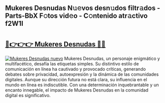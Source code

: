 ## Mukeres Desnudas N𝚞𝚎vos desn𝚞dos filtr𝚊dos - Parts-BbX F𝚘tos vid𝚎o - C𝚘ntenido atr𝚊ctivo f2W1l

# <h2><a href="http://mbdpuw.tromn.icu/?c=Mukeres+Desnudas">🔗👉👉👉 Mukeres Desnudas 🔗🔗</a></h2>

[![Mukeres Desnudas nuevo](https://i.imgur.com/pEAQMta.gif)](http://mbdpuw.tromn.icu/?c=Mukeres+Desnudas)
Mukeres Desnudas, un personaje enigmático y multifacético, desafía las etiquetas simples. Su distintivo estilo de comunicación en línea ha cautivado y provocado críticas, generando debates sobre privacidad, autoexpresión y la dinámica de las comunidades digitales. Aunque su dirección futura no está clara, su influencia en el mundo en línea es indiscutible. Con una determinación inquebrantable y un encanto innegable, el impacto de Mukeres Desnudas en la comunidad digital es significativo.
